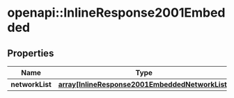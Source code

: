 # openapi::InlineResponse2001Embedded

## Properties
Name | Type | Description | Notes
------------ | ------------- | ------------- | -------------
**networkList** | [**array[InlineResponse2001EmbeddedNetworkList]**](inline_response_200_1__embedded_networkList.md) |  | 


